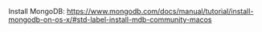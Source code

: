 Install MongoDB: https://www.mongodb.com/docs/manual/tutorial/install-mongodb-on-os-x/#std-label-install-mdb-community-macos